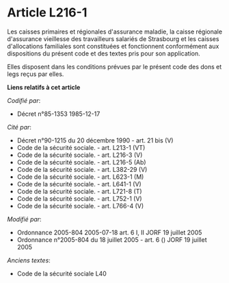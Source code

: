 # Article L216-1

Les caisses primaires et régionales d'assurance maladie, la caisse régionale d'assurance vieillesse des travailleurs salariés
de Strasbourg et les caisses d'allocations familiales sont constituées et fonctionnent conformément aux dispositions du
présent code et des textes pris pour son application. 

Elles disposent dans les conditions prévues par le présent code des dons et legs reçus par elles.

**Liens relatifs à cet article**

_Codifié par_:

  - Décret n°85-1353 1985-12-17

_Cité par_:

  - Décret n°90-1215 du 20 décembre 1990 - art. 21 bis (V)
  - Code de la sécurité sociale. - art. L213-1 (VT)
  - Code de la sécurité sociale. - art. L216-3 (V)
  - Code de la sécurité sociale. - art. L216-5 (Ab)
  - Code de la sécurité sociale. - art. L382-29 (V)
  - Code de la sécurité sociale. - art. L623-1 (M)
  - Code de la sécurité sociale. - art. L641-1 (V)
  - Code de la sécurité sociale. - art. L721-8 (T)
  - Code de la sécurité sociale. - art. L752-1 (V)
  - Code de la sécurité sociale. - art. L766-4 (V)

_Modifié par_:

  - Ordonnance 2005-804 2005-07-18 art. 6 I, II JORF 19 juillet 2005
  - Ordonnance n°2005-804 du 18 juillet 2005 - art. 6 () JORF 19 juillet 2005

_Anciens textes_:

  - Code de la sécurité sociale L40
